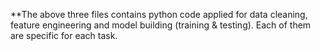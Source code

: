 **The above three files contains python code applied for data cleaning, feature engineering and model building (training & testing). Each of them are specific for each task.
